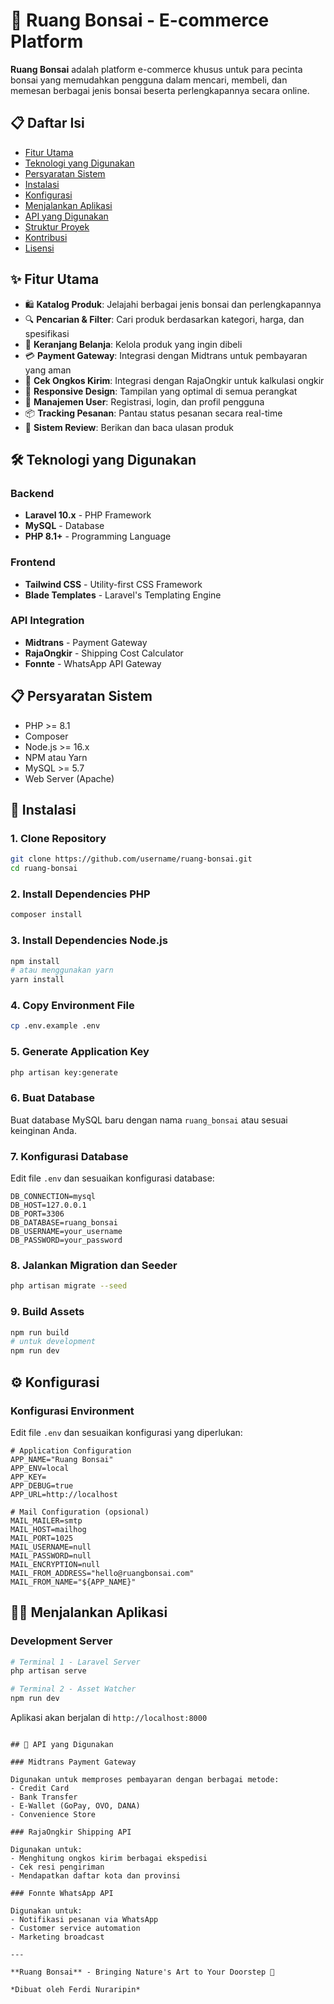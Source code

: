 # 🌿 Ruang Bonsai - E-commerce Platform

**Ruang Bonsai** adalah platform e-commerce khusus untuk para pecinta bonsai yang memudahkan pengguna dalam mencari, membeli, dan memesan berbagai jenis bonsai beserta perlengkapannya secara online.

## 📋 Daftar Isi

- [Fitur Utama](#-fitur-utama)
- [Teknologi yang Digunakan](#-teknologi-yang-digunakan)
- [Persyaratan Sistem](#-persyaratan-sistem)
- [Instalasi](#-instalasi)
- [Konfigurasi](#-konfigurasi)
- [Menjalankan Aplikasi](#-menjalankan-aplikasi)
- [API yang Digunakan](#-api-yang-digunakan)
- [Struktur Proyek](#-struktur-proyek)
- [Kontribusi](#-kontribusi)
- [Lisensi](#-lisensi)

## ✨ Fitur Utama

- 🛍️ **Katalog Produk**: Jelajahi berbagai jenis bonsai dan perlengkapannya
- 🔍 **Pencarian & Filter**: Cari produk berdasarkan kategori, harga, dan spesifikasi
- 🛒 **Keranjang Belanja**: Kelola produk yang ingin dibeli
- 💳 **Payment Gateway**: Integrasi dengan Midtrans untuk pembayaran yang aman
- 🚚 **Cek Ongkos Kirim**: Integrasi dengan RajaOngkir untuk kalkulasi ongkir
- 📱 **Responsive Design**: Tampilan yang optimal di semua perangkat
- 👤 **Manajemen User**: Registrasi, login, dan profil pengguna
- 📦 **Tracking Pesanan**: Pantau status pesanan secara real-time
- 💬 **Sistem Review**: Berikan dan baca ulasan produk

## 🛠️ Teknologi yang Digunakan

### Backend
- **Laravel 10.x** - PHP Framework
- **MySQL** - Database
- **PHP 8.1+** - Programming Language

### Frontend
- **Tailwind CSS** - Utility-first CSS Framework
- **Blade Templates** - Laravel's Templating Engine

### API Integration
- **Midtrans** - Payment Gateway
- **RajaOngkir** - Shipping Cost Calculator
- **Fonnte** - WhatsApp API Gateway

## 📋 Persyaratan Sistem

- PHP >= 8.1
- Composer
- Node.js >= 16.x
- NPM atau Yarn
- MySQL >= 5.7
- Web Server (Apache)

## 🚀 Instalasi

### 1. Clone Repository

```bash
git clone https://github.com/username/ruang-bonsai.git
cd ruang-bonsai
```

### 2. Install Dependencies PHP

```bash
composer install
```

### 3. Install Dependencies Node.js

```bash
npm install
# atau menggunakan yarn
yarn install
```

### 4. Copy Environment File

```bash
cp .env.example .env
```

### 5. Generate Application Key

```bash
php artisan key:generate
```

### 6. Buat Database

Buat database MySQL baru dengan nama `ruang_bonsai` atau sesuai keinginan Anda.

### 7. Konfigurasi Database

Edit file `.env` dan sesuaikan konfigurasi database:

```env
DB_CONNECTION=mysql
DB_HOST=127.0.0.1
DB_PORT=3306
DB_DATABASE=ruang_bonsai
DB_USERNAME=your_username
DB_PASSWORD=your_password
```

### 8. Jalankan Migration dan Seeder

```bash
php artisan migrate --seed
```

### 9. Build Assets

```bash
npm run build
# untuk development
npm run dev
```

## ⚙️ Konfigurasi

### Konfigurasi Environment

Edit file `.env` dan sesuaikan konfigurasi yang diperlukan:

```env
# Application Configuration
APP_NAME="Ruang Bonsai"
APP_ENV=local
APP_KEY=
APP_DEBUG=true
APP_URL=http://localhost

# Mail Configuration (opsional)
MAIL_MAILER=smtp
MAIL_HOST=mailhog
MAIL_PORT=1025
MAIL_USERNAME=null
MAIL_PASSWORD=null
MAIL_ENCRYPTION=null
MAIL_FROM_ADDRESS="hello@ruangbonsai.com"
MAIL_FROM_NAME="${APP_NAME}"
```

## 🏃‍♂️ Menjalankan Aplikasi

### Development Server

```bash
# Terminal 1 - Laravel Server
php artisan serve

# Terminal 2 - Asset Watcher 
npm run dev
```

Aplikasi akan berjalan di `http://localhost:8000`
```

## 🔌 API yang Digunakan

### Midtrans Payment Gateway

Digunakan untuk memproses pembayaran dengan berbagai metode:
- Credit Card
- Bank Transfer
- E-Wallet (GoPay, OVO, DANA)
- Convenience Store

### RajaOngkir Shipping API

Digunakan untuk:
- Menghitung ongkos kirim berbagai ekspedisi
- Cek resi pengiriman
- Mendapatkan daftar kota dan provinsi

### Fonnte WhatsApp API

Digunakan untuk:
- Notifikasi pesanan via WhatsApp
- Customer service automation
- Marketing broadcast

---

**Ruang Bonsai** - Bringing Nature's Art to Your Doorstep 🌿

*Dibuat oleh Ferdi Nuraripin*
